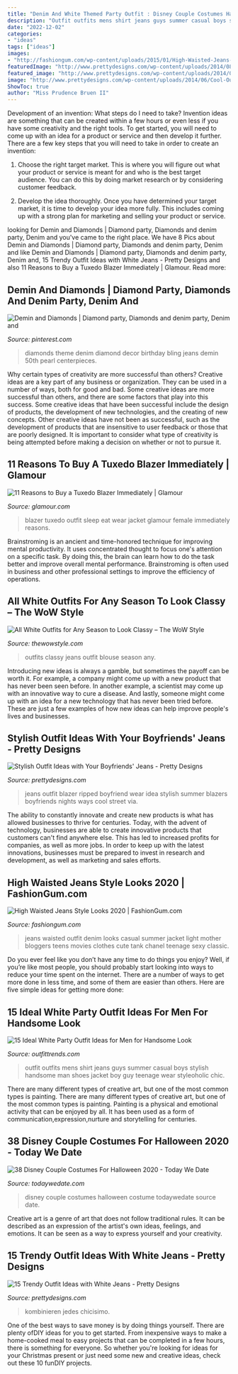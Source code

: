 ```yaml
---
title: "Denim And White Themed Party Outfit : Disney Couple Costumes Halloween Costume Todaywedate Source Date"
description: "Outfit outfits mens shirt jeans guys summer casual boys stylish handsome man shoes jacket boy guy teenage wear styleoholic chic"
date: "2022-12-02"
categories:
- "ideas"
tags: ["ideas"]
images:
- "http://fashiongum.com/wp-content/uploads/2015/01/High-Waisted-Jeans-Style-Looks-19.jpg"
featuredImage: "http://www.prettydesigns.com/wp-content/uploads/2014/08/Ripped-Jeans-and-White-Blazer-Outfit-Idea.jpg"
featured_image: "http://www.prettydesigns.com/wp-content/uploads/2014/06/Cool-Outfit-Idea-with-White-Ripped-Jeans.jpg"
image: "http://www.prettydesigns.com/wp-content/uploads/2014/06/Cool-Outfit-Idea-with-White-Ripped-Jeans.jpg"
ShowToc: true
author: "Miss Prudence Bruen II"
---
```



Development of an invention: What steps do I need to take?
Invention ideas are something that can be created within a few hours or even less if you have some creativity and the right tools. To get started, you will need to come up with an idea for a product or service and then develop it further. There are a few key steps that you will need to take in order to create an invention:
1. Choose the right target market. This is where you will figure out what your product or service is meant for and who is the best target audience. You can do this by doing market research or by considering customer feedback.

2. Develop the idea thoroughly. Once you have determined your target market, it is time to develop your idea more fully. This includes coming up with a strong plan for marketing and selling your product or service.

	

		
looking for Demin and Diamonds | Diamond party, Diamonds and denim party, Denim and you've came to the right place. We have 8 Pics about Demin and Diamonds | Diamond party, Diamonds and denim party, Denim and like Demin and Diamonds | Diamond party, Diamonds and denim party, Denim and, 15 Trendy Outfit Ideas with White Jeans - Pretty Designs and also 11 Reasons to Buy a Tuxedo Blazer Immediately | Glamour. Read more:
		
    
## Demin And Diamonds | Diamond Party, Diamonds And Denim Party, Denim And

<img loading=lazy src="https://i.pinimg.com/736x/bd/4b/b7/bd4bb7bc4c877deb45c925749c3a2f29--diamond-theme-denim-and-diamonds.jpg" onerror="this.onerror=null;this.src='https://tse4.mm.bing.net/th?id=OIP.AC11w2x-ZLfXT2CqP9AmNAHaJ4&amp;pid=15.1';" alt="Demin and Diamonds | Diamond party, Diamonds and denim party, Denim and">

_Source: pinterest.com_

>diamonds theme denim diamond decor birthday bling jeans demin 50th pearl centerpieces. 

	

Why certain types of creativity are more successful than others?
Creative ideas are a key part of any business or organization. They can be used in a number of ways, both for good and bad. Some creative ideas are more successful than others, and there are some factors that play into this success.
Some creative ideas that have been successful include the design of products, the development of new technologies, and the creating of new concepts. Other creative ideas have not been as successful, such as the development of products that are insensitive to user feedback or those that are poorly designed. It is important to consider what type of creativity is being attempted before making a decision on whether or not to pursue it.

    
## 11 Reasons To Buy A Tuxedo Blazer Immediately | Glamour

<img loading=lazy src="https://media.glamour.com/photos/5695964493ef4b09520d3f82/master/pass/fashion-2015-11-tuxedo-blazer-outfit-idea-eat-sleep-wear-main.jpg" onerror="this.onerror=null;this.src='https://tse2.mm.bing.net/th?id=OIP.OqiU2uS9ToMSHdK_Pl48nAHaLG&amp;pid=15.1';" alt="11 Reasons to Buy a Tuxedo Blazer Immediately | Glamour">

_Source: glamour.com_

>blazer tuxedo outfit sleep eat wear jacket glamour female immediately reasons. 

	

Brainstroming is an ancient and time-honored technique for improving mental productivity. It uses concentrated thought to focus one's attention on a specific task. By doing this, the brain can learn how to do the task better and improve overall mental performance. Brainstroming is often used in business and other professional settings to improve the efficiency of operations.

    
## All White Outfits For Any Season To Look Classy – The WoW Style

<img loading=lazy src="http://thewowstyle.com/wp-content/uploads/2016/02/White-Jeans-and-Blouse-Outfit.jpg" onerror="this.onerror=null;this.src='https://tse1.mm.bing.net/th?id=OIP.3_hX1tFzg5Sz1LK1G1W3YQHaJz&amp;pid=15.1';" alt="All White Outfits for Any Season to Look Classy – The WoW Style">

_Source: thewowstyle.com_

>outfits classy jeans outfit blouse season any. 

	

Introducing new ideas is always a gamble, but sometimes the payoff can be worth it. For example, a company might come up with a new product that has never been seen before. In another example, a scientist may come up with an innovative way to cure a disease. And lastly, someone might come up with an idea for a new technology that has never been tried before. These are just a few examples of how new ideas can help improve people's lives and businesses.

    
## Stylish Outfit Ideas With Your Boyfriends&#039; Jeans - Pretty Designs

<img loading=lazy src="http://www.prettydesigns.com/wp-content/uploads/2014/08/Ripped-Jeans-and-White-Blazer-Outfit-Idea.jpg" onerror="this.onerror=null;this.src='https://tse1.mm.bing.net/th?id=OIP.ySw68U_S053CDdusis8vrwHaK7&amp;pid=15.1';" alt="Stylish Outfit Ideas with Your Boyfriends&#039; Jeans - Pretty Designs">

_Source: prettydesigns.com_

>jeans outfit blazer ripped boyfriend wear idea stylish summer blazers boyfriends nights ways cool street via. 

	

The ability to constantly innovate and create new products is what has allowed businesses to thrive for centuries. Today, with the advent of technology, businesses are able to create innovative products that customers can't find anywhere else. This has led to increased profits for companies, as well as more jobs. In order to keep up with the latest innovations, businesses must be prepared to invest in research and development, as well as marketing and sales efforts.

    
## High Waisted Jeans Style Looks 2020 | FashionGum.com

<img loading=lazy src="http://fashiongum.com/wp-content/uploads/2015/01/High-Waisted-Jeans-Style-Looks-19.jpg" onerror="this.onerror=null;this.src='https://tse2.mm.bing.net/th?id=OIP.YfIfKWpO8VreQPfC_3eqxgHaLH&amp;pid=15.1';" alt="High Waisted Jeans Style Looks 2020 | FashionGum.com">

_Source: fashiongum.com_

>jeans waisted outfit denim looks casual summer jacket light mother bloggers teens movies clothes cute tank chanel teenage sexy classic. 

	

Do you ever feel like you don’t have any time to do things you enjoy? Well, if you’re like most people, you should probably start looking into ways to reduce your time spent on the internet. There are a number of ways to get more done in less time, and some of them are easier than others. Here are five simple ideas for getting more done: 
    
## 15 Ideal White Party Outfit Ideas For Men For Handsome Look

<img loading=lazy src="https://www.outfittrends.com/wp-content/uploads/2015/08/b947ddfab5b8221820dfc29561cb006e.jpg" onerror="this.onerror=null;this.src='https://tse1.mm.bing.net/th?id=OIP.S14tA7t7H6KVSi4O1KUnpAAAAA&amp;pid=15.1';" alt="15 Ideal White Party Outfit Ideas for Men for Handsome Look">

_Source: outfittrends.com_

>outfit outfits mens shirt jeans guys summer casual boys stylish handsome man shoes jacket boy guy teenage wear styleoholic chic. 

	

There are many different types of creative art, but one of the most common types is painting.
There are many different types of creative art, but one of the most common types is painting. Painting is a physical and emotional activity that can be enjoyed by all. It has been used as a form of communication,expression,nurture and storytelling for centuries.

    
## 38 Disney Couple Costumes For Halloween 2020 - Today We Date

<img loading=lazy src="https://todaywedate.com/wp-content/uploads/2019/04/Adorable-Disney-couple-costumes-that-are-straight-up-couple-goals-todaywedate.com-28.jpg" onerror="this.onerror=null;this.src='https://tse4.mm.bing.net/th?id=OIP.MkypbXYyec_of9evFlRngAAAAA&amp;pid=15.1';" alt="38 Disney Couple Costumes For Halloween 2020 - Today We Date">

_Source: todaywedate.com_

>disney couple costumes halloween costume todaywedate source date. 

	

Creative art is a genre of art that does not follow traditional rules. It can be described as an expression of the artist's own ideas, feelings, and emotions. It can be seen as a way to express yourself and your creativity.

    
## 15 Trendy Outfit Ideas With White Jeans - Pretty Designs

<img loading=lazy src="http://www.prettydesigns.com/wp-content/uploads/2014/06/Cool-Outfit-Idea-with-White-Ripped-Jeans.jpg" onerror="this.onerror=null;this.src='https://tse2.mm.bing.net/th?id=OIP.-csGiihRmxyIs3o9ptF4dAHaK2&amp;pid=15.1';" alt="15 Trendy Outfit Ideas with White Jeans - Pretty Designs">

_Source: prettydesigns.com_

>kombinieren jedes chicisimo. 

	

One of the best ways to save money is by doing things yourself. There are plenty ofDIY ideas for you to get started. From inexpensive ways to make a home-cooked meal to easy projects that can be completed in a few hours, there is something for everyone. So whether you're looking for ideas for your Christmas present or just need some new and creative ideas, check out these 10 funDIY projects.

